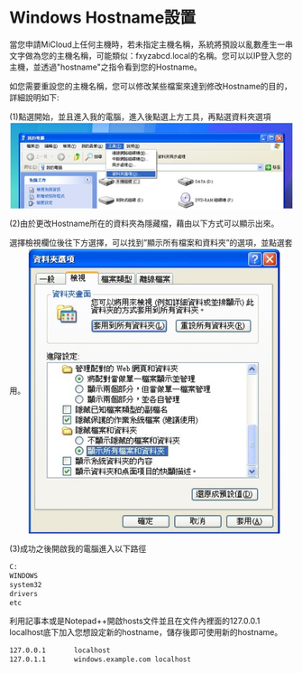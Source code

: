 Windows Hostname設置
===
當您申請MiCloud上任何主機時，若未指定主機名稱，系統將預設以亂數產生一串文字做為您的主機名稱，可能類似：fxyzabcd.local的名稱。您可以以IP登入您的主機，並透過"hostname"之指令看到您的Hostname。


如您需要重設您的主機名稱，您可以修改某些檔案來達到修改Hostname的目的，詳細說明如下:





(1)點選開始，並且進入我的電腦，進入後點選上方工具，再點選資料夾選項
<img src='images/Setting+hostname+on+Windows-wihostname.jpg' width='650px' align='center'/>



(2)由於更改Hostname所在的資料夾為隱藏檔，藉由以下方式可以顯示出來。


選擇檢視欄位後往下方選擇，可以找到”顯示所有檔案和資料夾”的選項，並點選套用。
<img src='images/Setting+hostname+on+Windows-wihostname1.jpg' width='450px' align='center'/>



(3)成功之後開啟我的電腦進入以下路徑

```
C:
WINDOWS
system32
drivers
etc
```

利用記事本或是Notepad++開啟hosts文件並且在文件內裡面的127.0.0.1 localhost底下加入您想設定新的hostname，儲存後即可使用新的hostname。

```
127.0.0.1       localhost
127.0.1.1       windows.example.com localhost
```


